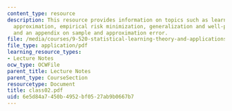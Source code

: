 ```yaml
---
content_type: resource
description: This resource provides information on topics such as learning as function
  approximation, empirical risk minimization, generalization and well-posedness, regularization
  and an appendix on sample and approximation error.
file: /media/courses/9-520-statistical-learning-theory-and-applications-spring-2006/6e5d84a7450b4952bf0527ab9b0667b7_class02.pdf
file_type: application/pdf
learning_resource_types:
- Lecture Notes
ocw_type: OCWFile
parent_title: Lecture Notes
parent_type: CourseSection
resourcetype: Document
title: class02.pdf
uid: 6e5d84a7-450b-4952-bf05-27ab9b0667b7
---
```


